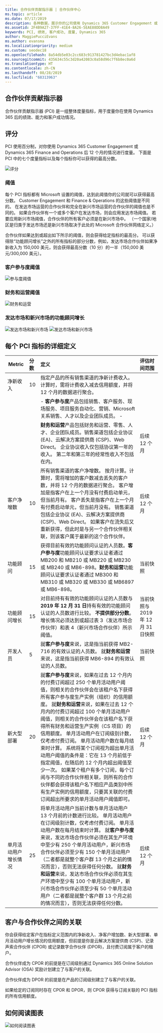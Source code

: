 ```yaml
---
title: 合作伙伴贡献指示器 | 合作伙伴中心
ms.topic: article
ms.date: 07/17/2019
description: 各种数据，展示你的公司使用 Dynamics 365 Customer Engagement 或 Dynamics 365 Finance and Operations 后的情况
ms.assetid: 2F4B9A27-37FF-41E4-8A26-5EAE88DD8A49
keywords: PCI, 绩效, 客户成功, 度量, Dynamics 365
author: MaggiePucciEvans
ms.author: evansma
ms.localizationpriority: medium
ms.custom: seodec18
ms.openlocfilehash: 8a54db5e03c2cc683c913781427bc3d4ebac1af8
ms.sourcegitcommit: 435634c55c3d20a42083c0a58d96c7f6b8ec0a6d
ms.translationtype: HT
ms.contentlocale: zh-CN
ms.lasthandoff: 08/28/2019
ms.locfileid: "68313963"
---
```

## <a name="partner-contribution-indicators"></a>合作伙伴贡献指示器

合作伙伴贡献指示器 (PCI) 是一组整体度量指标，用于度量你在使用 Dynamics 365 后的绩效、能力和客户成功情况。

## <a name="scoring"></a>评分

PCI 使用百分制，对你使用 Dynamics 365 Customer Engagement 或 Dynamics 365 Finance and Operations 后 12 个月的情况进行度量。 下面是 PCI 中的七个度量指标以及每个指标你可以获得的最高分数。

![评分](images/pci1.png)

### <a name="thresholds"></a>阈值

每个 PCI 指标都有 Microsoft 设置的阈值，达到此阈值你的公司就可以获得最高分数。 Customer Engagement 和 Finance & Operations 的这些阈值是不同的。 在发达市场运营的合作伙伴和完全在新兴市场运营的合作伙伴的阈值也是不同的。 如果合作伙伴有一个或多个客户在发达市场，则会应用发达市场阈值。 若要应用新兴市场阈值，合作伙伴的所有客户必须是在新兴市场中。 （一个国家/地区是归类于发达市场还是新兴市场取决于此处的 Microsoft 合作伙伴网络定义。）

合作伙伴如果达到或超出如下所示的阈值，则会获得给定指标的最高分。 可以获得除“功能顾问增长”之外的所有指标的部分分数，例如，发达市场合作伙伴如果净新收入为 150,000 美元，则会获得最高分数（10 分）的一半（150,000 美元/300,000 美元）。

### <a name="customer-engagement-thresholds"></a>客户参与度阈值

![参与度阈值](images/pci3.png)

### <a name="finance-and-operations-thresholds"></a>财务和运营阈值

![财务和运营](images/pci4.png)

### <a name="developed-and-emerging-markets-functional-consultant-growth"></a>发达市场和新兴市场的功能顾问增长 

![发达市场和新兴市场](images/pci6.png)
![发达市场和新兴市场](images/pci7.png)

## <a name="detailed-definitions-for-each-of-the-pci-metrics"></a>每个 PCI 指标的详细定义


|**Metric**   |**分数**   |**定义**   |**评估时间范围**|
|---------------|:--------------------------|:-------------------|:----------|
|净新收入|10|指定产品的所有销售渠道的净新计费收入。 计算时，需将计费收入减去信用额度，并将 12 个月的数据进行聚合。
||| - **客户参与度**产品包括销售、客户服务、现场服务、项目服务自动化、营销、Microsoft 关系销售、人才以及企业团队成员。 -
||| **财务和运营**产品包括财务和运营、零售、人才、企业团队成员。销售渠道包括企业协议 (EA)、云解决方案提供商 (CSP)、Web Direct。 企业协议收入仅包括协议第一年的收入。 第二年和第三年的经常性收入不包括在内。|后续 12 个月|
|客户净增数|10|所有销售渠道的客户净增数。 按月计算。计算时，需将增加的客户数减去丢失的客户数，并将 12 个月的数据进行聚合。 客户增加是指客户在上一个月没有付费启动单元，但当前月有。 客户丢失是指客户在上一个月有付费启动单元，但当前月没有。 销售渠道包括企业协议 (EA)、云解决方案提供商 (CSP)、Web Direct。 如果客户在流失后又重新获得，但此时是与另一个合作伙伴相关联，则该客户属于最新的这个合作伙伴。|后续 12 个月|
|功能顾问|15 |获得目前有效的功能顾问认证的人员数。**客户参与度**功能顾问认证要求认证者通过 MB200 和 MB210 或 MB220 或 MB230 或 MB240 或 MB6-898。**财务和运营**功能顾问认证要求认证者通过 MB300 和 MB310 或 MB320 或 MB330 或 MB6897 或 MB6-898。|当前快照|
|功能顾问增长|15|对目前持有有效的功能顾问认证的人员数与 **2019 年 12 月 31 日**持有有效的功能顾问认证的人员数进行比较。 **不提供部分分数**。 增长情况必须达到或超过表 3（发达市场合作伙伴）和表 4（新兴市场合作伙伴）所示阈值。|当前快照与 2019 年 12 月 31 日快照|
|开发人员|5|就**客户参与度**来说，这是指当前获得 MB2-716 的有效认证的人员数。 就**财务和运营**来说，这是指当前获得 MB6-894 的有效认证的人员数。|当前快照|
|新大型部署|20|就**客户参与度**来说，如果在过去 12 个月内的付费订阅超过 250 个单月活动用户阈值，则相关的合作伙伴会在该租户名下获得所有客户参与度生产实例（组织）的信用额度。 就**财务和运营**来说，如果在过去 12 个月内的付费订阅超过 100 个单月活动用户阈值，则相关的合作伙伴会在该租户名下获得所有财务和运营生产实例（CS 项目）的信用额度。 单月活动用户在订阅级别计数，仅考虑付费订阅。 单月活动用户数在每月结束时计算。 系统将某个订阅视为超出单月活动用户阈值的条件是：它在 13 个月前低于指定阈值，在随后的 12 个月内超出阈值至少一次。 如果某个租户有多个订阅，每个订阅与不同的合作伙伴相关联，则所有的合作伙伴都会获得该租户名下相应产品类别中所有生产实例的信用额度，只要其关联的付费订阅超出所要求的单月活动用户阈值即可。|后续 12 个月|
|单月活动用户增长情况|25|将单月活动用户当前计数与单月活动用户 13 个月前的计数进行比较。 单月活动用户在订阅级别计数，仅考虑付费订阅。 单月活动用户数在每月结束时计算。 就**客户参与度**来说，发达市场合作伙伴必须在其生产环境中至少有 250 个单月活动用户，新兴市场合作伙伴必须至少有 150 个单月活动用户（二者都是就整个客户群 13 个月之前的情况而言），否则无法获得任何分数。 就**财务和运营**来说，发达市场合作伙伴必须在其生产环境中至少有 100 个单月活动用户，新兴市场合作伙伴必须至少有 50 个单月活动用户（二者都是就整个客户群 13 个月之前的情况而言），否则无法获得任何分数。|后续 12 个月|

## <a name="customer-to-partner-association"></a>客户与合作伙伴之间的关联

你会获得给定客户在指标定义范围内的净新收入、净客户增加数、新大型部署、单月活动用户增长情况的信用额度，但前提是你是云解决方案提供商 (CSP)、记录声索合作伙伴 (CPOR) 或记录数字合作伙伴 (DPOR)，且付费订阅属于客户的租户。

合作伙伴成为 CPOR 的前提是在订阅级别通过 Dynamics 365 Online Solution Advisor (OSA) 奖励计划建立了与客户的关联。

合作伙伴成为 DPOR 的前提是在产品的订阅级别建立了与客户的关联。

如果给定的订阅同时存在 CPOR 和 DPOR，则 CPOR 获得与订阅关联的 PCI 指标的所有信用额度。

## <a name="how-to-read-the-charts"></a>如何阅读图表

![如何阅读图表](images/pci2.png)








